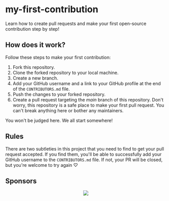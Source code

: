 # my-first-contribution

Learn how to create pull requests and make your first open-source contribution step by step!

## How does it work?

Follow these steps to make your first contribution:

1. Fork this repository.
2. Clone the forked repository to your local machine.
3. Create a new branch.
4. Add your GitHub username and a link to your GitHub profile at the end of the `CONTRIBUTORS.md` file.
5. Push the changes to your forked repository.
6. Create a pull request targeting the _main_ branch of this repository. Don't worry, this repository is a safe place to make your first pull request. You can't break anything here or bother any maintainers.

You won't be judged here. We all start somewhere!

## Rules

There are two subtleties in this project that you need to find to get your pull request accepted.
If you find them, you'll be able to successfully add your GitHub username to the `CONTRIBUTORS.md` file.
If not, your PR will be closed, but you're welcome to try again ♡

## Sponsors

<p align="center">
  <a href="https://github.com/sponsors/Open-reSource" aria-label="Go to Open {re}Source's GitHub Sponsors page">
    <img src='https://cdn.jsdelivr.net/gh/Open-reSource/sponsors/sponsors.svg'/>
  </a>
</p>
